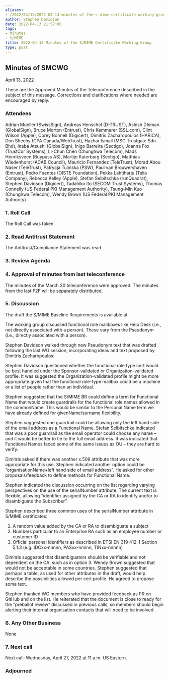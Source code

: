 ```yaml
---
aliases:
- /2022/04/13/2022-04-13-minutes-of-the-s-mime-certificate-working-group/
author: Stephen Davidson
date: 2022-04-13 21:57:00
tags:
- Minutes
- S/MIME
title: 2022-04-13 Minutes of the S/MIME Certificate Working Group 
type: post
---
```


## Minutes of SMCWG

April 13, 2022

These are the Approved Minutes of the Teleconference described in the subject of this message. Corrections and clarifications where needed are encouraged by reply.

### Attendees

Adrian Mueller (SwissSign), Andreas Henschel (D-TRUST), Ashish Dhiman (GlobalSign), Bruce Morton (Entrust), Chris Kemmerer (SSL.com), Clint Wilson (Apple), Corey Bonnell (Digicert), Dimitris Zacharopoulos (HARICA), Don Sheehy (CPA Canada/WebTrust), Hazhar Ismail (MSC Trustgate Sdn Bhd), Inaba Atsushi (GlobalSign), Inigo Barreira (Sectigo), Joanna Fox (TrustCor Systems), Li-Chun Chen (Chunghwa Telecom), Mads Henriksveen (Buypass AS), Martijn Katerbarg (Sectigo), Matthias Wiedenhorst (ACAB Council), Mauricio Fernandez (TeleTrust), Morad Abou Naser (TeleTrust), Patrycja Tulinska (PSW), Paul van Brouwershaven (Entrust), Pedro Fuentes (OISTE Foundation), Pekka Lahtiharju (Telia Company), Rebecca Kelley (Apple), Stefan Selbitschka (runQuadrat), Stephen Davidson (Digicert), Tadahiko Ito (SECOM Trust Systems), Thomas Connelly (US Federal PKI Management Authority), Tsung-Min Kuo (Chunghwa Telecom), Wendy Brown (US Federal PKI Management Authority)

### 1. Roll Call

The Roll Call was taken.

### 2. Read Antitrust Statement

The Antitrust/Compliance Statement was read.

### 3. Review Agenda

### 4. Approval of minutes from last teleconference

The minutes of the March 30 teleconference were approved. The minutes from the last F2F will be separately distributed.

### 5. Discussion

The draft the S/MIME Baseline Requirements is available at

The working group discussed functional role mailboxes like Help Desk (i.e., not directly associated with a person). These vary from the Pseudonym (i.e., directly associated with a person).

Stephen Davidson walked through new Pseudonym text that was drafted following the last WG session, incorporating ideas and text proposed by Dimitris Zacharopoulos:

Stephen Davidson questioned whether the functional role type cert would be best handled under the Sponsor-validated or Organization-validated profile. It was suggested the Organization-validated profile might be more appropriate given that the functional role-type mailbox could be a machine or a list of people rather than an individual.

Stephen suggested that the S/MIME BR could define a term for Functional Name that would create guardrails for the functional role names allowed in the commonName. This would be similar to the Personal Name term we have already defined for givenName/surname flexibility.

Stephen suggested one guardrail could be allowing only the left hand side of the email address as a Functional Name. Stefan Selbitschka indicated that was a poor guardrail as the email operator could choose any name – and it would be better to tie to the full email address. It was indicated that Functional Names faced some of the same issues as OU – they are hard to verify.

Dimitris asked if there was another x.509 attribute that was more appropriate for this use. Stephen indicated another option could be “organisationName+left hand side of email address”. He asked for other proposals/feedback to define methods for Functional Name.

Stephen indicated the discussion occurring on the list regarding varying perspectives on the use of the serialNumber attribute. The current text is flexible, allowing “identifier assigned by the CA or RA to identify and/or to disambiguate the Subscriber”.

Stephen described three common uses of the serialNumber attribute in S/MIME certificates:

1. A random value added by the CA or RA to disambiguate a subject
1. Numbers particular to an Enterprise RA such as an employee number or customer ID
1. Official personal identifiers as described in ETSI EN 319 412-1 Section 5.1.3 (e.g. IDCxx-nnnnn, PASxx-nnnnn, TINxx-nnnnn)

Dimitris suggested that disambiguators should be verifiable and not dependent on the CA, such as in option 3. Wendy Brown suggested that would not be acceptable in some countries. Stephen suggested that perhaps a table, as used for other attributes in the draft, would help describe the possibilities allowed per cert profile. He agreed to propose some text.

Stephen thanked WG members who have provided feedback as PR on GitHub and on the list. He reiterated that the document is close to ready for the “preballot review” discussed in previous calls, so members should begin alerting their internal organisation contacts that will need to be involved.

### 6. Any Other Business

None

### 7. Next call

Next call: Wednesday, April 27, 2022 at 11 a.m. US Eastern.

### Adjourned